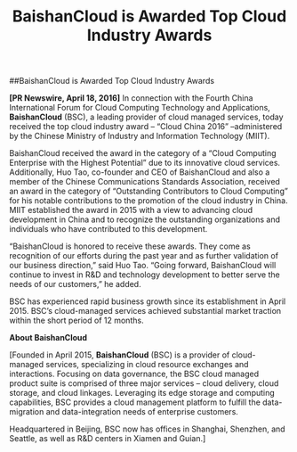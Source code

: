 ﻿---
layout: post
title: BaishanCloud is Awarded Top Cloud Industry Awards
---
##BaishanCloud is Awarded Top Cloud Industry Awards

**[PR Newswire, April 18, 2016]** In connection with the Fourth China International Forum for Cloud Computing Technology and Applications, **BaishanCloud** (BSC), a leading provider of cloud managed services, today received the top cloud industry award  – “Cloud China 2016” –administered by the Chinese Ministry of Industry and Information Technology (MIIT).  

BaishanCloud received the award in the category of a “Cloud Computing Enterprise with the Highest Potential” due to its innovative cloud services.  Additionally, Huo Tao, co-founder and CEO of BaishanCloud and also a member of the Chinese Communications Standards Association, received an award in the category of “Outstanding Contributors to Cloud Computing” for his notable contributions to the promotion of the cloud industry in China.  MIIT established the award in 2015 with a view to advancing cloud development in China and to recognize the outstanding organizations and individuals who have contributed to this development.

“BaishanCloud is honored to receive these awards.  They come as recognition of our efforts during the past year and as further validation of our business direction,” said Huo Tao.  “Going forward, BaishanCloud will continue to invest in R&D and technology development to better serve the needs of our customers,” he added.

BSC has experienced rapid business growth since its establishment in April 2015.  BSC’s cloud-managed services achieved substantial market traction within the short period of 12 months.  

 

**About BaishanCloud**

[Founded in April 2015, **BaishanCloud** (BSC) is a provider of cloud- managed services, specializing in cloud resource exchanges and interactions. Focusing on data governance, the BSC cloud managed product suite is comprised of three major services – cloud delivery, cloud storage, and cloud linkages. Leveraging its edge storage and computing capabilities, BSC provides a cloud management platform to fulfill the data- migration and data-integration needs of enterprise customers.   

Headquartered in Beijing, BSC now has offices in Shanghai, Shenzhen, and Seattle, as well as R&D centers in Xiamen and Guian.]  